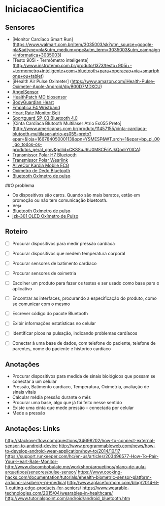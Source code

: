 # IniciacaoCientifica

## Sensores
- [Monitor Cardíaco Smart Run] (https://www.walmart.com.br/item/3035003/sk?utm_source=google-pla&adtype=pla&utm_medium=ppc&utm_term=3035003&utm_campaign=informatica+3035003)
- [Testo 905i - Termômetro inteligente] (http://www.instrutemp.com.br/produto/1373/testo+905i+-+termometro+inteligente+com+bluetooth+para+operacao+via+smartphone+ou+tablet)
- [iHealth Air Pulse Oximeter] (https://www.amazon.com/iHealth-Pulse-Oximeter-Apple-Android/dp/B00D7MDXCU)
- [AngelSensor](http://angelsensor.com/partners/)
- [HealthPatch MD biosensor](http://www.vitalconnect.com/healthpatch-md)
- [BodyGuardian Heart](http://www.preventicesolutions.com/technologies/body-guardian-heart.html)
- [Empatica E4 Wristband](http://vandrico.com/wearables/device/empatica-e4-wristband)
- [Heart Rate Monitor Belt](http://www.dx.com/pt/p/stylish-waterproof-wireless-heart-rate-monitor-belt-black-128802?tc=BRL&gclid=CM2zj4mJ0M8CFUmAkQodYVwNAA#.V_tzHXr2tv0)
- [Sportguard SP-03 Bluetooth 4.0](http://www.dx.com/pt/p/sportguard-sp-03-bluetooth-4-0-adjustable-heart-rate-belt-black-1-x-cr2032-300737?tc=BRL&gclid=CJ7i3I2M0M8CFcIHkQodVV8AkA#.V_t2THr2tv0) 
- [Cinta Cardíaca Blutooth Multilaser Atrio Es055 Preto] (http://www.americanas.com.br/produto/11457155/cinta-cardiaca-blutooth-multilaser-atrio-es055-preto?epar=&loja=16678405000113&opn=YSMESP&WT.srch=1&epar=bp_pl_00_go_todos-os-produtos_geral_gmv&gclid=CKSSuJ6U0M8CFcYJkQodrY0ICA)
- [Transmissor Polar H7 Bluetooth](https://www.sportsonline.com.br/index.php?route=product/product&product_id=652&gclid=CPCBrq-Y0M8CFQ0FkQodMYMLpQ)
- [Transmissor Polar Wearlink](https://www.sportsonline.com.br/index.php?route=product/product&product_id=410&gclid=CPL4xNqY0M8CFRWAkQodIWAErQ)
- [AliveCor Kardia Mobile ECG](http://www.alivetec.com/alivecor-heart-monitor/)
- [Oxímetro de Dedo Bluetooth](http://eletromarket.com/item/oximetro-de-dedo-bluetooth.html)
- [Bluetooth Oxímetro de pulso](http://www.dx.com/pt/p/bluetooth-fingertip-pulse-oximeter-orange-white-2-x-aaa-258859#.V_5Rn8kg1ZU)

##O problema
- Os dispositivos são caros. Quando são mais baratos, estão em promoção ou não tem comunicação bluetooth.
- Veja:
- [Bluetooth Oxímetro de pulso](http://www.dx.com/pt/p/bluetooth-fingertip-pulse-oximeter-orange-white-2-x-aaa-258859#.V_5Rn8kg1ZU)
- [jzk-301 OLED Oxímetro de Pulso](http://www.dx.com/pt/p/jzk-301-oled-finger-pulse-oximeter-heart-rate-monitor-blue-435437?tc=BRL&gclid=CK---L_F1c8CFVYGkQod5M4FmQ#.V_5Rj8kg1ZU)

## Roteiro
- [ ] Procurar dispositivos para medir pressão cardíaca
- [ ] Procurar dispositivos que medem temperatura corporal
- [ ] Procurar sensores de batimento cardíaco
- [ ] Procurar sensores de oximetria
- [ ] Escolher um produto para fazer os testes e ser usado como base para o aplicativo
- [ ] Encontrar as interfaces, procurando a especificação do produto, como se comunicar com o mesmo
- [ ] Escrever código do pacote Bluetooth
- [ ] Exibir informações estatísticas no celular
- [ ] Identificar picos na pulsação, indicando problemas cardíacos
- [ ] Conectar à uma base de dados, com telefone do paciente, telefone de parentes, nome do paciente e histórico cardíaco


## Anotações

* Procurar dispositivos para medida de sinais biológicos que possam se conectar a um celular
* Pressão, Batimento cardíaco, Temperatura, Oximetria, avaliação de sinais vitais
* Calcular média pressão durante o mês
* Procurar uma base, algo que já foi feito nesse sentido 
* Existe uma cinta que mede pressão – conectada por celular
* Mede a pressão 

## Anotações: Links
http://stackoverflow.com/questions/34698202/how-to-connect-external-sensor-to-android-device
http://www.programmableweb.com/news/how-to-develop-android-wear-application/how-to/2014/10/17
https://support.runkeeper.com/hc/en-us/articles/203496577-How-To-Pair-Your-Heart-Rate-Monitor-
http://www.discombobulate.me/workshop/arquetipos/plano-de-aula-arquetipos/sensores/pulse-sensor/
https://www.cooking-hacks.com/documentation/tutorials/ehealth-biometric-sensor-platform-arduino-raspberry-pi-medical
http://www.aplaceformom.com/blog/2014-6-1-cutting-edge-products-for-seniors/
https://www.wearable-technologies.com/2015/04/wearables-in-healthcare/
http://www.tutorialspoint.com/android/android_bluetooth.htm
